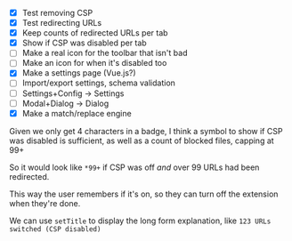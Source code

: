 - [x] Test removing CSP
- [x] Test redirecting URLs
- [x] Keep counts of redirected URLs per tab
- [x] Show if CSP was disabled per tab
- [ ] Make a real icon for the toolbar that isn't bad
- [ ] Make an icon for when it's disabled too
- [x] Make a settings page (Vue.js?)
- [ ] Import/export settings, schema validation
- [ ] Settings+Config -> Settings
- [ ] Modal+Dialog -> Dialog
- [x] Make a match/replace engine

Given we only get 4 characters in a badge, I think a symbol to show if CSP was disabled is sufficient, as well as a count of blocked files, capping at 99+

So it would look like `*99+` if CSP was off _and_ over 99 URLs had been redirected.

This way the user remembers if it's on, so they can turn off the extension when they're done.

We can use `setTitle` to display the long form explanation, like `123 URLs switched (CSP disabled)`
